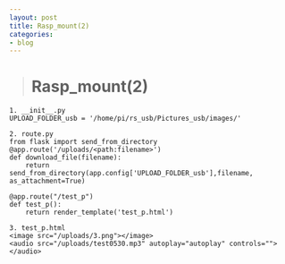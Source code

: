 ```yaml
---
layout: post
title: Rasp_mount(2)
categories:
- blog
---
```


> # Rasp_mount(2)

    
    1. __init__.py
    UPLOAD_FOLDER_usb = '/home/pi/rs_usb/Pictures_usb/images/'
    
    2. route.py
    from flask import send_from_directory
    @app.route('/uploads/<path:filename>')
    def download_file(filename):
        return send_from_directory(app.config['UPLOAD_FOLDER_usb'],filename, as_attachment=True)
    
    @app.route("/test_p")
    def test_p():
        return render_template('test_p.html')

    3. test_p.html
    <image src="/uploads/3.png"></image>
    <audio src="/uploads/test0530.mp3" autoplay="autoplay" controls="">
    </audio>
